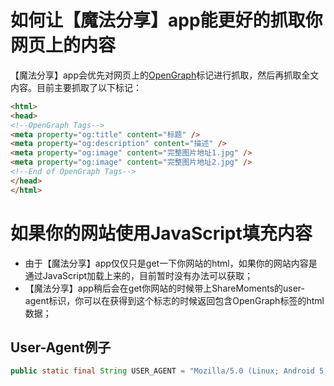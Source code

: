 # 如何让【魔法分享】app能更好的抓取你网页上的内容

【魔法分享】app会优先对网页上的[OpenGraph](http://ogp.me/)标记进行抓取，然后再抓取全文内容。目前主要抓取了以下标记：

```html
<html>
<head>
<!--OpenGraph Tags-->
<meta property="og:title" content="标题" />
<meta property="og:description" content="描述" />
<meta property="og:image" content="完整图片地址1.jpg" />
<meta property="og:image" content="完整图片地址2.jpg" />
<!--End of OpenGraph Tags-->
</head>
</html>

```
# 如果你的网站使用JavaScript填充内容

- 由于【魔法分享】app仅仅只是get一下你网站的html，如果你的网站内容是通过JavaScript加载上来的，目前暂时没有办法可以获取；
- 【魔法分享】app稍后会在get你网站的时候带上ShareMoments的user-agent标识，你可以在获得到这个标志的时候返回包含OpenGraph标签的html数据；

## User-Agent例子
```Java
public static final String USER_AGENT = "Mozilla/5.0 (Linux; Android 5.1.1; Nexus 6 Build/LYZ28E) AppleWebKit/537.36 (KHTML, like Gecko) Chrome/64.0.3112.90 Mobile Safari/537.36/ShareMoments";
```

